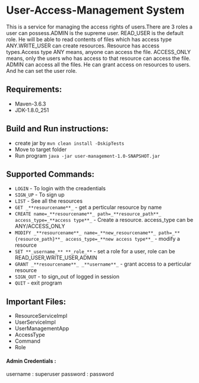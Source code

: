# User-Access-Management System

This is a service for managing the access rights of users.There are 3 roles a user can possess.ADMIN is the supreme user.
READ_USER is the default role. He will be able to read contents of files which has access type ANY.WRITE_USER can create resources.
Resource has access types.Access type ANY means, anyone can access the file. ACCESS_ONLY means, only the users who has access to that resource can access the file.
ADMIN can access all the files. He can grant access on resources to users. And he can set the user role.

## Requirements:
* Maven-3.6.3
* JDK-1.8.0_251

## Build and Run instructions:
* create jar by `mvn clean install -DskipTests`
* Move to target folder
* Run program `java -jar user-management-1.0-SNAPSHOT.jar`


## Supported Commands:
* `LOGIN`                                                                                                              - To login with the creadentials
* `SIGN_UP`                                                                                                            - To sign up 
* `LIST`                                                                                                               - See all the resources
* `GET _**resourcename**_`                                                                                             - get a perticular resource by name
* `CREATE name=_**resourcename**_ path=_**resource_path**_ access_type=_**access type**_`                              - Create a resource. access_type can be ANY/ACCESS_ONLY
* `MODIFY _**resourcename**_ name=_**new_resourcename**_ path=_**{resource_path}**_ access_type=_**new access type**_` - modify a resource
* `SET **_username_** **_role_**`                                                                                      - set a role for a user, role can be READ_USER,WRITE_USER,ADMIN
* `GRANT _**resourcename**_ _**username**_`                                                                            - grant access to a perticular resource
* `SIGN_OUT`                                                                                                           - to sign_out of logged in session
* `QUIT`                                                                                                               - exit program

## Important Files:
* ResourceServiceImpl
* UserServiceImpl
* UserManagementApp
* AccessType
* Command
* Role

#### Admin Credentials :
username : superuser
password : password